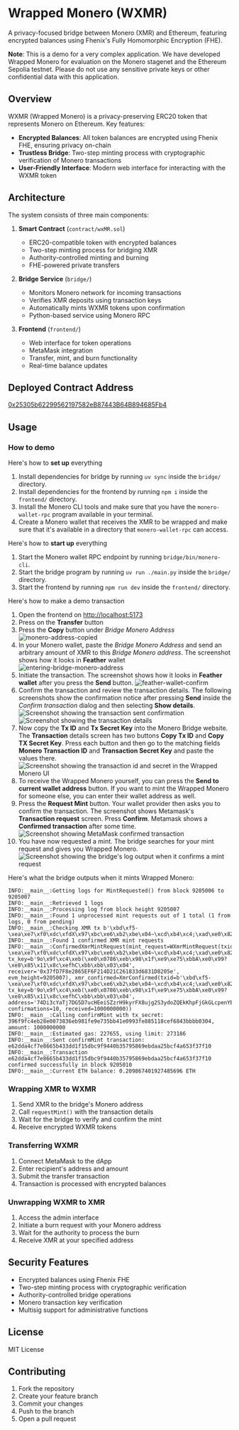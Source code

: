 # Wrapped Monero (WXMR)

A privacy-focused bridge between Monero (XMR) and Ethereum, featuring encrypted balances using Fhenix's Fully Homomorphic Encryption (FHE).

**Note**: This is a demo for a very complex application. We have developed
Wrapped Monero
for evaluation on the Monero stagenet and the Ethereum Sepolia testnet. Please
do not use any sensitive private keys or other confidential data with this
application.

## Overview

WXMR (Wrapped Monero) is a privacy-preserving ERC20 token that represents Monero on Ethereum. Key features:

- **Encrypted Balances**: All token balances are encrypted using Fhenix FHE, ensuring privacy on-chain
- **Trustless Bridge**: Two-step minting process with cryptographic verification of Monero transactions
- **User-Friendly Interface**: Modern web interface for interacting with the WXMR token

## Architecture

The system consists of three main components:

1. **Smart Contract** (`contract/wxMR.sol`)
   - ERC20-compatible token with encrypted balances
   - Two-step minting process for bridging XMR
   - Authority-controlled minting and burning
   - FHE-powered private transfers

2. **Bridge Service** (`bridge/`)
   - Monitors Monero network for incoming transactions
   - Verifies XMR deposits using transaction keys
   - Automatically mints WXMR tokens upon confirmation
   - Python-based service using Monero RPC

3. **Frontend** (`frontend/`)
   - Web interface for token operations
   - MetaMask integration
   - Transfer, mint, and burn functionality
   - Real-time balance updates

## Deployed Contract Address
[0x25305b62299562197582eB87443B64B894685Fb4](https://sepolia.etherscan.io/address/0x25305b62299562197582eB87443B64B894685Fb4)

## Usage

### How to demo

Here's how to **set up** everything

1. Install dependencies for bridge by running `uv sync` inside
   the `bridge/` directory.
2. Install dependencies for the frontend by running `npm i` inside
   the `frontend/` directory.
3. Install the Monero CLI tools and make sure that you have the
   `monero-wallet-rpc` program available in your terminal.
4. Create a Monero wallet that receives the XMR to be wrapped and make sure
   that it's available in a directory that `monero-wallet-rpc` can access.

Here's how to **start up** everything

1. Start the Monero wallet RPC endpoint by running `bridge/bin/monero-cli`.
2. Start the bridge program by running `uv run ./main.py` inside the `bridge/` directory.
3. Start the frontend by running `npm run dev` inside the `frontend/`
   directory.

Here's how to make a demo transaction

1. Open the frontend on <http://localhost:5173>
2. Press on the **Transfer** button
3. Press the **Copy** button under *Bridge Monero Address*
![monero-address-copied](docs/monero-address-copied.png)
4. In your Monero wallet, paste the *Bridge Monero Address* and send an arbitrary amount of XMR to this *Bridge Monero
   address*. The screenshot shows how it looks in **Feather** wallet
![entering-bridge-monero-address](docs/entering-bridge-monero-address.png)
5. Initiate the transaction. The screenshot shows how it looks in
   **Feather wallet** after you press the **Send** button.
![feather-wallet-confirm](docs/feather-wallet-confirm.png)
6. Confirm the transaction and review the transaction details. The following screenshots show the confirmation notice after
   pressing **Send** inside the *Confirm transaction* dialog and then
   selecting **Show details**.
![Screenshot showing the transaction sent confirmation](docs/feather-transaction-sent.png)
![Screenshot showing the transaction details](docs/transaction-confirmation.png)
7. Now copy the **Tx ID** and **Tx Secret Key** into the Monero Bridge website.
   The **Transaction** details screen has two buttons **Copy Tx ID** and **Copy
   TX Secret Key**. Press each button and then go to the matching fields
   **Monero Transaction ID** and **Transaction Secret Key** and paste the
   values there.
![Screenshot showing the transaction id and secret in the Wrapped Monero UI](docs/request-mint-details.png)
8. To receive the Wrapped Monero yourself, you can press the **Send to current
   wallet address** button. If you want to mint the Wrapped Monero for someone
   else, you can enter their wallet address as well.
9. Press the **Request Mint** button. Your wallet provider then asks you to
   confirm the transaction. The screenshot shows Metamask's **Transaction
   request** screen. Press **Confirm**. Metamask shows a **Confirmed transaction**
   after some time.
![Screenshot showing MetaMask confirmed transaction](docs/metamask-confirmed-transaction.png)
10. You have now requested a mint. The bridge searches for your mint request
    and gives you Wrapped Monero.
![Screenshot showing the bridge's log output when it confirms a mint request](docs/bridge-mint-logs.png)

Here's what the bridge outputs when it mints Wrapped Monero:

```
INFO:__main__:Getting logs for MintRequested() from block 9205006 to 9205007
INFO:__main__:Retrieved 1 logs
INFO:__main__:Processing log from block height 9205007
INFO:__main__:Found 1 unprocessed mint requests out of 1 total (1 from logs, 0 from pending)
INFO:__main__:Checking XMR tx b'\xbd\xf5-\xea\xe7\xf0\xdc\xfdX\x97\xbc\xe6\xb2\xbe\x04~\xcd\xb4\xc4;\xad\xe0\x82=\xdb\xb6\xa2"\x1bT\xa8\x13'
INFO:__main__:Found 1 confirmed XMR mint requests
INFO:__main__:ConfirmedXmrMintRequest(mint_request=WXmrMintRequest(txid=b'\xbd\xf5-\xea\xe7\xf0\xdc\xfdX\x97\xbc\xe6\xb2\xbe\x04~\xcd\xb4\xc4;\xad\xe0\x82=\xdb\xb6\xa2"\x1bT\xa8\x13', tx_key=b'9o\x9f\xc4\xeb(\xe0\x0786\xeb\x98\x1f\xe9\xe75\xbbA\xe0\x99?\xe8\x85\x11\x8c\xefhC\xbb\xbb\x03\x04', receiver='0x37fD7F8e2865EF6F214D21C261833d6831D8205e', evm_height=9205007), xmr_confirmed=XmrConfirmed(txid=b'\xbd\xf5-\xea\xe7\xf0\xdc\xfdX\x97\xbc\xe6\xb2\xbe\x04~\xcd\xb4\xc4;\xad\xe0\x82=\xdb\xb6\xa2"\x1bT\xa8\x13', tx_key=b'9o\x9f\xc4\xeb(\xe0\x0786\xeb\x98\x1f\xe9\xe75\xbbA\xe0\x99?\xe8\x85\x11\x8c\xefhC\xbb\xbb\x03\x04', address='74Di3cYaTj7DG5D7ucHEeiSZzrH9kyrFX8ujg2S3ydoZQEkKhpFjGkGLcpenYEHMW1aYNQcy6n75MbDfFwch4657E8WjVhE', confirmations=10, received=1000000000))
INFO:__main__:Calling confirmMint with tx_secret: 396f9fc4eb28e0073836eb981fe9e735bb41e0993fe885118cef6843bbbb0304, amount: 1000000000
INFO:__main__:Estimated gas: 227655, using limit: 273186
INFO:__main__:Sent confirmMint transaction: e62dda4cf7e8665b433dd1f15dbc9f9440b35795869ebdaa25bcf4a653f37f10
INFO:__main__:Transaction e62dda4cf7e8665b433dd1f15dbc9f9440b35795869ebdaa25bcf4a653f37f10 confirmed successfully in block 9205010
INFO:__main__:Current ETH balance: 0.209867401927485696 ETH
```



### Wrapping XMR to WXMR

1. Send XMR to the bridge's Monero address
2. Call `requestMint()` with the transaction details
3. Wait for the bridge to verify and confirm the mint
4. Receive encrypted WXMR tokens

### Transferring WXMR

1. Connect MetaMask to the dApp
2. Enter recipient's address and amount
3. Submit the transfer transaction
4. Transaction is processed with encrypted balances

### Unwrapping WXMR to XMR

1. Access the admin interface
2. Initiate a burn request with your Monero address
3. Wait for the authority to process the burn
4. Receive XMR at your specified address

## Security Features

- Encrypted balances using Fhenix FHE
- Two-step minting process with cryptographic verification
- Authority-controlled bridge operations
- Monero transaction key verification
- Multisig support for administrative functions


## License

MIT License

## Contributing

1. Fork the repository
2. Create your feature branch
3. Commit your changes
4. Push to the branch
5. Open a pull request
